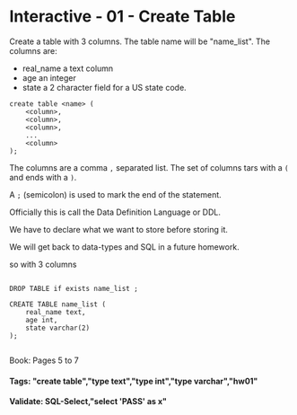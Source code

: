 



<style>
.pagebreak { page-break-before: always; }
.half { height: 200px; }
</style>








# Interactive - 01 - Create Table

Create a table with 3 columns.  The table name will be "name_list".
The columns are:

- real_name a text column
- age an integer
- state a 2 character field for a US state code.

```
create table <name> (
	<column>,	
	<column>,	
	<column>,	
	...
	<column>
);
```
The columns are a comma `,` separated list.   The set of
columns tars with a `(` and ends with a `)`.

A `;` (semicolon) is used to mark the end of the statement.

Officially this is call the Data Definition Language or DDL.

We have to declare what we want to store before storing it.

We will get back to data-types and SQL in a future homework.

so with 3 columns

```

DROP TABLE if exists name_list ;

CREATE TABLE name_list (
	real_name text,	
	age int,	
	state varchar(2)
);


```

Book: Pages 5 to 7




#### Tags: "create table","type text","type int","type varchar","hw01"

#### Validate: SQL-Select,"select 'PASS' as x"


